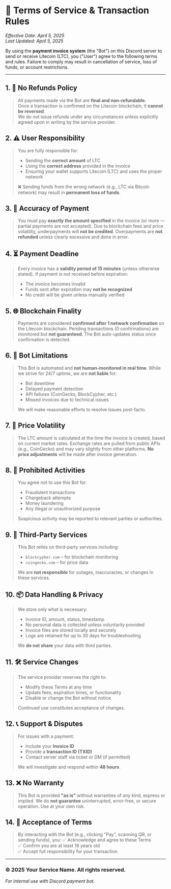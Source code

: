 # 📜 Terms of Service & Transaction Rules  
*Effective Date: April 5, 2025*  
*Last Updated: April 5, 2025*

By using the **payment invoice system** (the "Bot") on this Discord server to send or receive Litecoin (LTC), you ("User") agree to the following terms and rules. Failure to comply may result in cancellation of service, loss of funds, or account restrictions.

---

## 1. 🛑 No Refunds Policy
> All payments made via the Bot are **final and non-refundable**.  
> Once a transaction is confirmed on the Litecoin blockchain, it **cannot be reversed**.  
> We do not issue refunds under any circumstances unless explicitly agreed upon in writing by the service provider.

## 2. ⚠️ User Responsibility
> You are fully responsible for:
> - Sending the **correct amount** of LTC
> - Using the **correct address** provided in the invoice
> - Ensuring your wallet supports Litecoin (LTC) and uses the proper network
>
> ❌ Sending funds from the wrong network (e.g., LTC via Bitcoin network) may result in **permanent loss of funds**.

## 3. 🔐 Accuracy of Payment
> You must pay **exactly the amount specified** in the invoice (or more — partial payments are not accepted).
> Due to blockchain fees and price volatility, underpayments will **not be credited**.
> Overpayments are **not refunded** unless clearly excessive and done in error.

## 4. ⏳ Payment Deadline
> Every invoice has a **validity period of 15 minutes** (unless otherwise stated).
> If payment is not received before expiration:
> - The invoice becomes invalid
> - Funds sent after expiration may **not be recognized**
> - No credit will be given unless manually verified

## 5. 🌐 Blockchain Finality
> Payments are considered **confirmed after 1 network confirmation** on the Litecoin blockchain.
> Pending transactions (0 confirmations) are monitored but **not guaranteed**.
> The Bot auto-updates status once confirmation is detected.

## 6. 🤖 Bot Limitations
> This Bot is automated and **not human-monitored in real time**.
> While we strive for 24/7 uptime, we are **not liable** for:
> - Bot downtime
> - Delayed payment detection
> - API failures (CoinGecko, BlockCypher, etc.)
> - Missed invoices due to technical issues
>
> We will make reasonable efforts to resolve issues post-facto.

## 7. 💸 Price Volatility
> The LTC amount is calculated at the time the invoice is created, based on current market rates.
> Exchange rates are pulled from public APIs (e.g., CoinGecko) and may vary slightly from other platforms.
> **No price adjustments** will be made after invoice generation.

## 8. 🚫 Prohibited Activities
> You agree not to use this Bot for:
> - Fraudulent transactions
> - Chargeback attempts
> - Money laundering
> - Any illegal or unauthorized purpose
>
> Suspicious activity may be reported to relevant parties or authorities.

## 9. 🔗 Third-Party Services
> This Bot relies on third-party services including:
> - `blockcypher.com` – for blockchain monitoring
> - `coingecko.com` – for price data
>
> We are **not responsible** for outages, inaccuracies, or changes in these services.

## 10. 📦 Data Handling & Privacy
> We store only what is necessary:
> - Invoice ID, amount, status, timestamp
> - No personal data is collected unless voluntarily provided
> - Invoice files are stored locally and securely
> - Logs are retained for up to 30 days for troubleshooting
>
> We **do not share** your data with third parties.

## 11. 🛠️ Service Changes
> The service provider reserves the right to:
> - Modify these Terms at any time
> - Update fees, expiration times, or functionality
> - Disable or change the Bot without notice
>
> Continued use constitutes acceptance of changes.

## 12. 📞 Support & Disputes
> For issues with a payment:
> - Include your **Invoice ID**
> - Provide a **transaction ID (TXID)**
> - Contact server staff via ticket or DM (if permitted)
>
> We will investigate and respond within **48 hours**.

## 13. ❌ No Warranty
> This Bot is provided **"as is"** without warranties of any kind, express or implied.
> We do **not guarantee** uninterrupted, error-free, or secure operation.
> Use at your own risk.

## 14. 🏁 Acceptance of Terms
> By interacting with the Bot (e.g., clicking "Pay", scanning QR, or sending funds), you:
> ✅ Acknowledge and agree to these Terms  
> ✅ Confirm you are at least 18 years old  
> ✅ Accept full responsibility for your transaction

---

### © 2025 Your Service Name. All rights reserved.  
*For internal use with Discord payment bot.*
